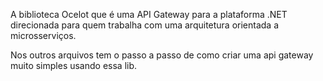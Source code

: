 A biblioteca Ocelot que é uma API Gateway para a plataforma .NET direcionada para quem trabalha com uma arquitetura orientada a microsserviços.

Nos outros arquivos tem o passo a passo de como criar uma api gateway muito simples usando essa lib.


